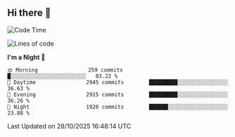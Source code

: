 ## Hi there 👋

<!--
**Wangmerlyn/Wangmerlyn** is a ✨ _special_ ✨ repository because its `README.md` (this file) appears on your GitHub profile.

Here are some ideas to get you started:

- 🔭 I’m currently working on ...
- 🌱 I’m currently learning ...
- 👯 I’m looking to collaborate on ...
- 🤔 I’m looking for help with ...
- 💬 Ask me about ...
- 📫 How to reach me: ...
- 😄 Pronouns: ...
- ⚡ Fun fact: ...
-->
<!--START_SECTION:waka-->
![Code Time](http://img.shields.io/badge/Code%20Time-586%20hrs%204%20mins-blue)

![Lines of code](https://img.shields.io/badge/From%20Hello%20World%20I%27ve%20Written-43.7%20million%20lines%20of%20code-blue)

**I'm a Night 🦉** 

```text
🌞 Morning                259 commits         █░░░░░░░░░░░░░░░░░░░░░░░░   03.22 % 
🌆 Daytime                2945 commits        █████████░░░░░░░░░░░░░░░░   36.63 % 
🌃 Evening                2915 commits        █████████░░░░░░░░░░░░░░░░   36.26 % 
🌙 Night                  1920 commits        ██████░░░░░░░░░░░░░░░░░░░   23.88 % 
```



 Last Updated on 28/10/2025 16:48:14 UTC
<!--END_SECTION:waka-->

